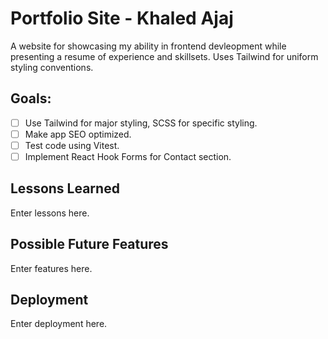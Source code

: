 # Portfolio Site - Khaled Ajaj

A website for showcasing my ability in frontend devleopment while presenting a resume of experience and skillsets. Uses Tailwind for uniform styling conventions.

## Goals:

- [ ] Use Tailwind for major styling, SCSS for specific styling.
- [ ] Make app SEO optimized.
- [ ] Test code using Vitest.
- [ ] Implement React Hook Forms for Contact section.

## Lessons Learned

Enter lessons here.

## Possible Future Features

Enter features here.

## Deployment

Enter deployment here.
